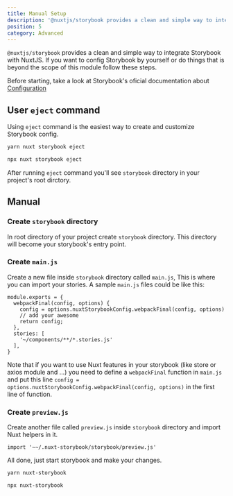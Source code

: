 ```yaml
---
title: Manual Setup
description: '@nuxtjs/storybook provides a clean and simple way to integrate Storybook with NuxtJS. If you want to config Storybook by yourself or do things that is beyond the scope of this module follow these steps.'
position: 5
category: Advanced
---
```


`@nuxtjs/storybook` provides a clean and simple way to integrate Storybook with NuxtJS. If you want to config Storybook by yourself or do things that is beyond the scope of this module follow these steps.

Before starting, take a look at Storybook's oficial documentation about [Configuration](https://storybook.js.org/docs/configurations/overview/)

## User `eject` command
Using `eject` command is the easiest way to create and customize Storybook config.

<code-group>
  <code-block label="Yarn" active>

  ```bash
  yarn nuxt storybook eject
  ```

  </code-block>
  <code-block label="NPM">

  ```bash
  npx nuxt storybook eject
  ```

  </code-block>
</code-group>

After running `eject` command you'll see `storybook` directory in your project's root dirctory.


## Manual
### Create `storybook` directory

In root directory of your project create `storybook` directory. This directory will become your storybook's entry point.

### Create `main.js`

Create a new file inside `storybook` directory called `main.js`, This is where you can import your stories.
A sample `main.js` files could be like this:
```js{}[main.js]
module.exports = {
  webpackFinal(config, options) {
    config = options.nuxtStorybookConfig.webpackFinal(config, options)
    // add your awesome
    return config;
  },
  stories: [
    '~/components/**/*.stories.js'
  ],
}
```

Note that if you want to use Nuxt features in your storybook (like store or axios module and ...) you need to define a `webpackFinal` function in `main.js` and put this line `config = options.nuxtStorybookConfig.webpackFinal(config, options)` in the first line of function.

### Create `preview.js`

Create another file called `preview.js` inside `storybook` directory and import Nuxt helpers in it.
```js{}[preview.js]
import '~~/.nuxt-storybook/storybook/preview.js'
```

All done, just start storybook and make your changes.

<code-group>
  <code-block label="Yarn" active>

  ```bash
  yarn nuxt-storybook
  ```

  </code-block>
  <code-block label="NPM">

  ```bash
  npx nuxt-storybook
  ```

  </code-block>
</code-group>
